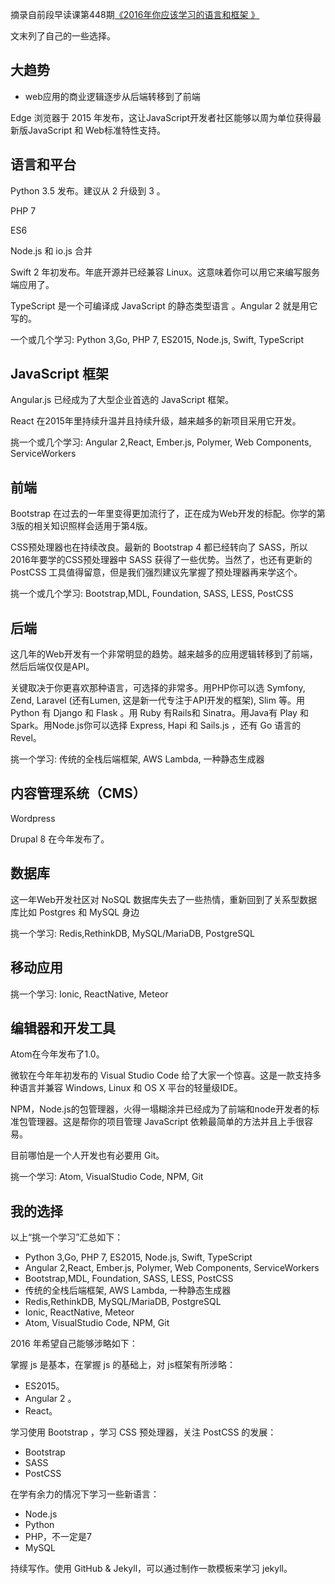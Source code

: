 摘录自前段早读课第448期[《2016年你应该学习的语言和框架 》](https://mp.weixin.qq.com/s?__biz=MjM5MTA1MjAxMQ==&mid=401306214&idx=1&sn=c79ed480cf1f9515b5ddf48838236f04)

文末列了自己的一些选择。

## 大趋势
- web应用的商业逻辑逐步从后端转移到了前端

Edge 浏览器于 2015 年发布，这让JavaScript开发者社区能够以周为单位获得最新版JavaScript 和 Web标准特性支持。

## 语言和平台

Python 3.5 发布。建议从 2 升级到 3 。

PHP 7 

ES6

Node.js 和 io.js 合并

Swift 2 年初发布。年底开源并已经兼容 Linux。这意味着你可以用它来编写服务端应用了。

TypeScript 是一个可编译成 JavaScript 的静态类型语言 。Angular 2 就是用它写的。

一个或几个学习: Python 3,Go, PHP 7, ES2015, Node.js, Swift, TypeScript

## JavaScript 框架


Angular.js 已经成为了大型企业首选的 JavaScript 框架。

React 在2015年里持续升温并且持续升级，越来越多的新项目采用它开发。

挑一个或几个学习: Angular 2,React, Ember.js, Polymer, Web Components, ServiceWorkers

## 前端

Bootstrap 在过去的一年里变得更加流行了，正在成为Web开发的标配。你学的第3版的相关知识照样会适用于第4版。

CSS预处理器也在持续改良。最新的 Bootstrap 4 都已经转向了 SASS，所以2016年要学的CSS预处理器中 SASS 获得了一些优势。当然了，也还有更新的 PostCSS 工具值得留意，但是我们强烈建议先掌握了预处理器再来学这个。

挑一个或几个学习: Bootstrap,MDL, Foundation, SASS, LESS, PostCSS

## 后端
这几年的Web开发有一个非常明显的趋势。越来越多的应用逻辑转移到了前端，然后后端仅仅是API。

关键取决于你更喜欢那种语言，可选择的非常多。用PHP你可以选 Symfony, Zend, Laravel (还有Lumen, 这是新一代专注于API开发的框架), Slim 等。用Python 有 Django 和 Flask 。用 Ruby 有Rails和 Sinatra。用Java有 Play 和 Spark。用Node.js你可以选择 Express, Hapi 和 Sails.js ，还有 Go 语言的Revel。

挑一个学习: 传统的全栈后端框架, AWS Lambda, 一种静态生成器


## 内容管理系统（CMS）

 Wordpress 

 Drupal 8 在今年发布了。

## 数据库
这一年Web开发社区对 NoSQL 数据库失去了一些热情，重新回到了关系型数据库比如 Postgres 和 MySQL 身边

挑一个学习: Redis,RethinkDB, MySQL/MariaDB, PostgreSQL

## 移动应用

挑一个学习: Ionic, ReactNative, Meteor

## 编辑器和开发工具

Atom在今年发布了1.0。

微软在今年年初发布的 Visual Studio Code 给了大家一个惊喜。这是一款支持多种语言并兼容 Windows, Linux 和 OS X 平台的轻量级IDE。

NPM，Node.js的包管理器，火得一塌糊涂并已经成为了前端和node开发者的标准包管理器。这是帮你的项目管理 JavaScript 依赖最简单的方法并且上手很容易。

目前哪怕是一个人开发也有必要用 Git。

挑一个学习: Atom, VisualStudio Code, NPM, Git

## 我的选择

以上“挑一个学习”汇总如下：

- Python 3,Go, PHP 7, ES2015, Node.js, Swift, TypeScript
- Angular 2,React, Ember.js, Polymer, Web Components, ServiceWorkers
- Bootstrap,MDL, Foundation, SASS, LESS, PostCSS
- 传统的全栈后端框架, AWS Lambda, 一种静态生成器
- Redis,RethinkDB, MySQL/MariaDB, PostgreSQL
- Ionic, ReactNative, Meteor
- Atom, VisualStudio Code, NPM, Git

2016 年希望自己能够涉略如下：

掌握 js 是基本，在掌握 js 的基础上，对 js框架有所涉略：

- ES2015。
- Angular 2 。
- React。

学习使用 Bootstrap ，学习 CSS 预处理器，关注 PostCSS 的发展：

- Bootstrap
- SASS
- PostCSS

在学有余力的情况下学习一些新语言：

- Node.js
- Python
- PHP，不一定是7
- MySQL

持续写作。使用 GitHub & Jekyll，可以通过制作一款模板来学习 jekyll。
